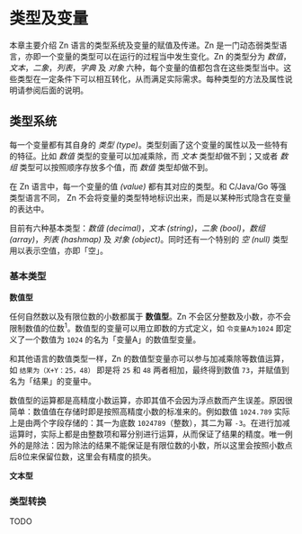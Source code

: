 # 类型及变量

本章主要介绍 Zn 语言的类型系统及变量的赋值及传递。Zn 是一门动态弱类型语言，亦即一个变量的类型可以在运行的过程当中发生变化。Zn 的类型分为 _数值_，_文本_，_二象_，_列表_，_字典_ 及 _对象_ 六种，每个变量的值都包含在这些类型当中。这些类型在一定条件下可以相互转化，从而满足实际需求。每种类型的方法及属性说明请参阅后面的说明。

## 类型系统

每一个变量都有其自身的 _类型 (type)_。类型刻画了这个变量的属性以及一些特有的特征。比如 _数值_ 类型的变量可以加减乘除，而 _文本_ 类型却做不到；又或者 _数组_ 类型可以按照顺序存放多个值，而 _数值_ 类型却做不到。

在 Zn 语言中，每一个变量的值 _(value)_ 都有其对应的类型。和 C/Java/Go 等强类型语言不同， Zn 不会将变量的类型特地标识出来，而是以某种形式隐含在变量的表达中。

目前有六种基本类型：_数值 (decimal)_，_文本 (string)_，_二象 (bool)_，_数组 (array)_，_列表 (hashmap)_ 及 _对象 (object)_。同时还有一个特别的 _空 (null)_ 类型用以表示空值，亦即「空」。

### 基本类型

**数值型**

任何自然数以及有限位数的小数都属于 **数值型**。Zn 不会区分整数及小数，亦不会限制数值的位数<sup>1</sup>。数值型的变量可以用立即数的方式定义，如 `令变量A为1024` 即定义了一个数值为 `1024` 的名为「变量A」的数值型变量。

和其他语言的数值类型一样，Zn 的数值型变量亦可以参与加减乘除等数值运算，如 `结果为（X+Y：25，48）` 即是将 `25` 和 `48` 两者相加，最终得到数值 `73`，并赋值到名为「结果」的变量中。

数值型的运算都是高精度小数运算，亦即其值不会因为浮点数而产生误差。原因很简单：数值值在存储时即是按照高精度小数的标准来的。例如数值 `1024.789` 实际上是由两个字段存储的：其一为底数 `1024789`（整数），其二为幂 `-3`。在进行加减运算时，实际上都是由整数项和幂分别进行运算，从而保证了结果的精度。唯一例外的是除法：因为除法的结果不能保证是有限位数的小数，所以这里会按照小数点后8位来保留位数，这里会有精度的损失。

**文本型**

### 类型转换

TODO